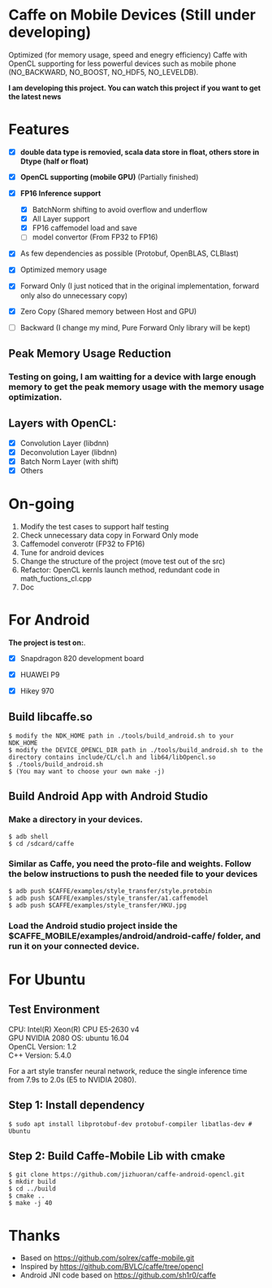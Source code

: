Caffe on Mobile Devices (Still under developing)
==================

Optimized (for memory usage, speed and enegry efficiency) Caffe with OpenCL supporting for less powerful devices such as mobile phone (NO_BACKWARD, NO_BOOST, NO_HDF5, NO_LEVELDB). 

**I am developing this project. You can watch this project if you want to get the latest news**

# Features
- [x] **double data type is removied, scala data store in float, others store in Dtype (half or float)**
- [x] **OpenCL supporting (mobile GPU)** (Partially finished)
- [x] **FP16 Inference support**
  - [x] BatchNorm shifting to avoid overflow and underflow
  - [x] All Layer support
  - [x] FP16 caffemodel load and save
  - [ ] model convertor (From FP32 to FP16)
- [x] As few dependencies as possible (Protobuf, OpenBLAS, CLBlast)
- [x] Optimized memory usage
- [x] Forward Only (I just noticed that in the original implementation, forward only also do unnecessary copy)
- [x] Zero Copy (Shared memory between Host and GPU)
- [ ] Backward (I change my mind, Pure Forward Only library will be kept)


## Peak Memory Usage Reduction

### Testing on going, I am waitting for a device with large enough memory to get the peak memory usage with the memory usage optimization.

## Layers with OpenCL:

 - [x] Convolution Layer (libdnn)
 - [x] Deconvolution Layer (libdnn)
 - [x] Batch Norm Layer (with shift)
 - [x] Others

# On-going

1. Modify the test cases to support half testing
2. Check unnecessary data copy in Forward Only mode
3. Caffemodel converotr (FP32 to FP16) 
4. Tune for android devices
5. Change the structure of the project (move test out of the src)
6. Refactor: OpenCL kernls launch method, redundant code in math_fuctions_cl.cpp
7. Doc


# For Android

**The project is test on:**. 

- [x] Snapdragon 820 development board
- [x] HUAWEI P9
- [x] Hikey 970


## Build libcaffe.so

```
$ modify the NDK_HOME path in ./tools/build_android.sh to your NDK_HOME
$ modify the DEVICE_OPENCL_DIR path in ./tools/build_android.sh to the directory contains include/CL/cl.h and lib64/libOpencl.so
$ ./tools/build_android.sh
$ (You may want to choose your own make -j)

```
## Build Android App with Android Studio



### Make a directory in your devices.

```
$ adb shell
$ cd /sdcard/caffe

```

### Similar as Caffe, you need the proto-file and weights. Follow the below instructions to push the needed file to your devices

```
$ adb push $CAFFE/examples/style_transfer/style.protobin
$ adb push $CAFFE/examples/style_transfer/a1.caffemodel
$ adb push $CAFFE/examples/style_transfer/HKU.jpg

```
### Load the Android studio project inside the $CAFFE_MOBILE/examples/android/android-caffe/ folder, and run it on your connected device.

# For Ubuntu

## Test Environment

CPU: Intel(R) Xeon(R) CPU E5-2630 v4  
GPU NVIDIA 2080
OS: ubuntu 16.04  
OpenCL Version: 1.2  
C++ Version: 5.4.0  

For a art style transfer neural network, reduce the single inference time from 7.9s to 2.0s (E5 to NVIDIA 2080).



## Step 1: Install dependency

```
$ sudo apt install libprotobuf-dev protobuf-compiler libatlas-dev # Ubuntu
```

## Step 2: Build Caffe-Mobile Lib with cmake

```
$ git clone https://github.com/jizhuoran/caffe-android-opencl.git
$ mkdir build
$ cd ../build
$ cmake ..
$ make -j 40
```

# Thanks

 - Based on https://github.com/solrex/caffe-mobile.git
 - Inspired by https://github.com/BVLC/caffe/tree/opencl
 - Android JNI code based on https://github.com/sh1r0/caffe